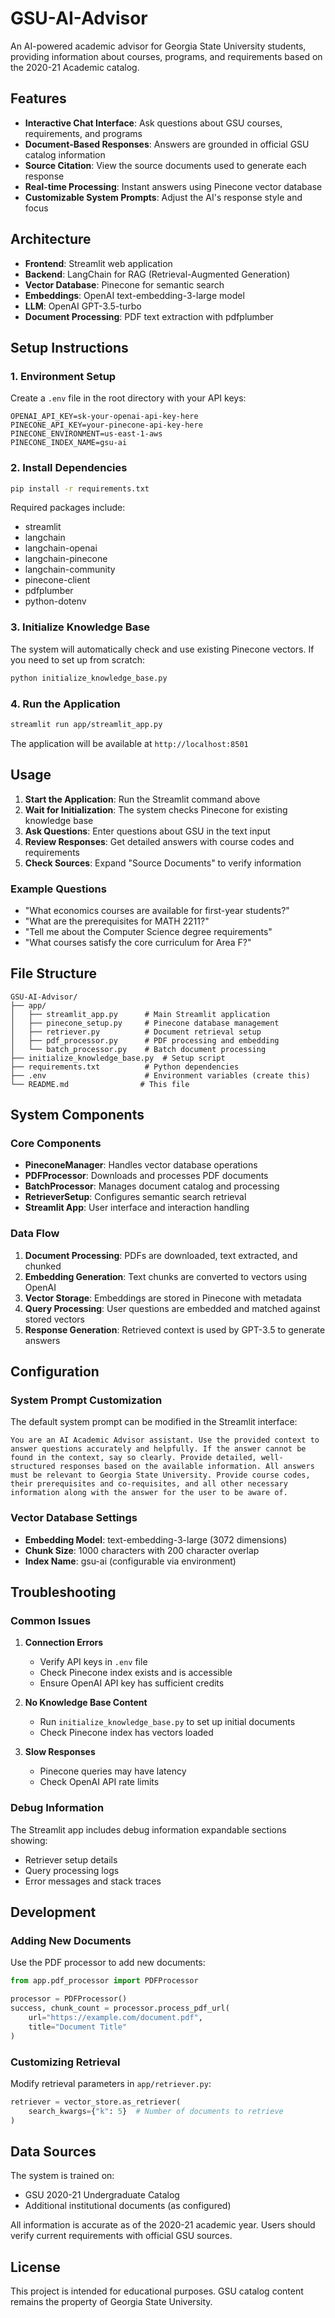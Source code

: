 # GSU-AI-Advisor

An AI-powered academic advisor for Georgia State University students, providing information about courses, programs, and requirements based on the 2020-21 Academic catalog.

## Features

- **Interactive Chat Interface**: Ask questions about GSU courses, requirements, and programs
- **Document-Based Responses**: Answers are grounded in official GSU catalog information
- **Source Citation**: View the source documents used to generate each response
- **Real-time Processing**: Instant answers using Pinecone vector database
- **Customizable System Prompts**: Adjust the AI's response style and focus

## Architecture

- **Frontend**: Streamlit web application
- **Backend**: LangChain for RAG (Retrieval-Augmented Generation)
- **Vector Database**: Pinecone for semantic search
- **Embeddings**: OpenAI text-embedding-3-large model
- **LLM**: OpenAI GPT-3.5-turbo
- **Document Processing**: PDF text extraction with pdfplumber

## Setup Instructions

### 1. Environment Setup

Create a `.env` file in the root directory with your API keys:

```env
OPENAI_API_KEY=sk-your-openai-api-key-here
PINECONE_API_KEY=your-pinecone-api-key-here
PINECONE_ENVIRONMENT=us-east-1-aws
PINECONE_INDEX_NAME=gsu-ai
```

### 2. Install Dependencies

```bash
pip install -r requirements.txt
```

Required packages include:

- streamlit
- langchain
- langchain-openai
- langchain-pinecone
- langchain-community
- pinecone-client
- pdfplumber
- python-dotenv

### 3. Initialize Knowledge Base

The system will automatically check and use existing Pinecone vectors. If you need to set up from scratch:

```bash
python initialize_knowledge_base.py
```

### 4. Run the Application

```bash
streamlit run app/streamlit_app.py
```

The application will be available at `http://localhost:8501`

## Usage

1. **Start the Application**: Run the Streamlit command above
2. **Wait for Initialization**: The system checks Pinecone for existing knowledge base
3. **Ask Questions**: Enter questions about GSU in the text input
4. **Review Responses**: Get detailed answers with course codes and requirements
5. **Check Sources**: Expand "Source Documents" to verify information

### Example Questions

- "What economics courses are available for first-year students?"
- "What are the prerequisites for MATH 2211?"
- "Tell me about the Computer Science degree requirements"
- "What courses satisfy the core curriculum for Area F?"

## File Structure

```
GSU-AI-Advisor/
├── app/
│   ├── streamlit_app.py      # Main Streamlit application
│   ├── pinecone_setup.py     # Pinecone database management
│   ├── retriever.py          # Document retrieval setup
│   ├── pdf_processor.py      # PDF processing and embedding
│   └── batch_processor.py    # Batch document processing
├── initialize_knowledge_base.py  # Setup script
├── requirements.txt          # Python dependencies
├── .env                      # Environment variables (create this)
└── README.md                # This file
```

## System Components

### Core Components

- **PineconeManager**: Handles vector database operations
- **PDFProcessor**: Downloads and processes PDF documents
- **BatchProcessor**: Manages document catalog and processing
- **RetrieverSetup**: Configures semantic search retrieval
- **Streamlit App**: User interface and interaction handling

### Data Flow

1. **Document Processing**: PDFs are downloaded, text extracted, and chunked
2. **Embedding Generation**: Text chunks are converted to vectors using OpenAI
3. **Vector Storage**: Embeddings are stored in Pinecone with metadata
4. **Query Processing**: User questions are embedded and matched against stored vectors
5. **Response Generation**: Retrieved context is used by GPT-3.5 to generate answers

## Configuration

### System Prompt Customization

The default system prompt can be modified in the Streamlit interface:

```
You are an AI Academic Advisor assistant. Use the provided context to answer questions accurately and helpfully. If the answer cannot be found in the context, say so clearly. Provide detailed, well-structured responses based on the available information. All answers must be relevant to Georgia State University. Provide course codes, their prerequisites and co-requisites, and all other necessary information along with the answer for the user to be aware of.
```

### Vector Database Settings

- **Embedding Model**: text-embedding-3-large (3072 dimensions)
- **Chunk Size**: 1000 characters with 200 character overlap
- **Index Name**: gsu-ai (configurable via environment)

## Troubleshooting

### Common Issues

1. **Connection Errors**

   - Verify API keys in `.env` file
   - Check Pinecone index exists and is accessible
   - Ensure OpenAI API key has sufficient credits

2. **No Knowledge Base Content**

   - Run `initialize_knowledge_base.py` to set up initial documents
   - Check Pinecone index has vectors loaded

3. **Slow Responses**
   - Pinecone queries may have latency
   - Check OpenAI API rate limits

### Debug Information

The Streamlit app includes debug information expandable sections showing:

- Retriever setup details
- Query processing logs
- Error messages and stack traces

## Development

### Adding New Documents

Use the PDF processor to add new documents:

```python
from app.pdf_processor import PDFProcessor

processor = PDFProcessor()
success, chunk_count = processor.process_pdf_url(
    url="https://example.com/document.pdf",
    title="Document Title"
)
```

### Customizing Retrieval

Modify retrieval parameters in `app/retriever.py`:

```python
retriever = vector_store.as_retriever(
    search_kwargs={"k": 5}  # Number of documents to retrieve
)
```

## Data Sources

The system is trained on:

- GSU 2020-21 Undergraduate Catalog
- Additional institutional documents (as configured)

All information is accurate as of the 2020-21 academic year. Users should verify current requirements with official GSU sources.

## License

This project is intended for educational purposes. GSU catalog content remains the property of Georgia State University.
